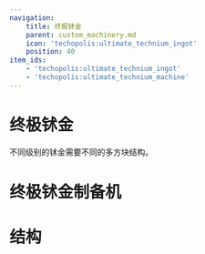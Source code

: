 ```yaml
---
navigation:
    title: 终极𬬸金
    parent: custom_machinery.md
    icon: 'techopolis:ultimate_technium_ingot'
    position: 40
item_ids:
    - 'techopolis:ultimate_technium_ingot'
    - 'techopolis:ultimate_technium_machine'
---
```


# 终极𬬸金

不同级别的𬬸金需要不同的多方块结构。

<ItemImage id="techopolis:ultimate_technium_ingot" />

# 终极𬬸金制备机

<Recipe id="techopolis:ultimate_technium_machine_cm" />


# 结构

<GameScene zoom="3" interactive={true}>
  <ImportStructure src="../assets/structures/custom_machinery/ultimate_technium_machine.nbt" />
</GameScene>

